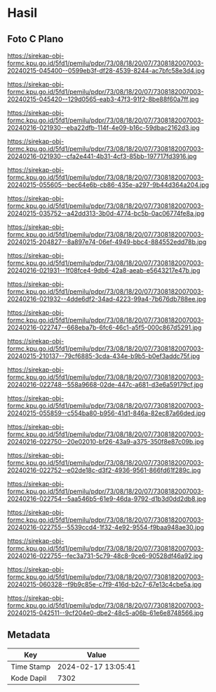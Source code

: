 # Hasil

## Foto C Plano

https://sirekap-obj-formc.kpu.go.id/5fd1/pemilu/pdpr/73/08/18/20/07/7308182007003-20240215-045400--0599eb3f-df28-4539-8244-ac7bfc58e3d4.jpg

https://sirekap-obj-formc.kpu.go.id/5fd1/pemilu/pdpr/73/08/18/20/07/7308182007003-20240215-045420--129d0565-eab3-47f3-91f2-8be88f60a7ff.jpg

https://sirekap-obj-formc.kpu.go.id/5fd1/pemilu/pdpr/73/08/18/20/07/7308182007003-20240216-021930--eba22dfb-114f-4e09-b16c-59dbac2162d3.jpg

https://sirekap-obj-formc.kpu.go.id/5fd1/pemilu/pdpr/73/08/18/20/07/7308182007003-20240216-021930--cfa2e441-4b31-4cf3-85bb-197717fd3916.jpg

https://sirekap-obj-formc.kpu.go.id/5fd1/pemilu/pdpr/73/08/18/20/07/7308182007003-20240215-055605--bec64e6b-cb86-435e-a297-9b44d364a204.jpg

https://sirekap-obj-formc.kpu.go.id/5fd1/pemilu/pdpr/73/08/18/20/07/7308182007003-20240215-035752--a42dd313-3b0d-4774-bc5b-0ac06774fe8a.jpg

https://sirekap-obj-formc.kpu.go.id/5fd1/pemilu/pdpr/73/08/18/20/07/7308182007003-20240215-204827--8a897e74-06ef-4949-bbc4-884552edd78b.jpg

https://sirekap-obj-formc.kpu.go.id/5fd1/pemilu/pdpr/73/08/18/20/07/7308182007003-20240216-021931--1f08fce4-9db6-42a8-aeab-e5643217e47b.jpg

https://sirekap-obj-formc.kpu.go.id/5fd1/pemilu/pdpr/73/08/18/20/07/7308182007003-20240216-021932--4dde6df2-34ad-4223-99a4-7b676db788ee.jpg

https://sirekap-obj-formc.kpu.go.id/5fd1/pemilu/pdpr/73/08/18/20/07/7308182007003-20240216-022747--668eba7b-6fc6-46c1-a5f5-000c867d5291.jpg

https://sirekap-obj-formc.kpu.go.id/5fd1/pemilu/pdpr/73/08/18/20/07/7308182007003-20240215-210137--79cf6885-3cda-434e-b9b5-b0ef3addc75f.jpg

https://sirekap-obj-formc.kpu.go.id/5fd1/pemilu/pdpr/73/08/18/20/07/7308182007003-20240216-022748--558a9668-02de-447c-a681-d3e6a59179cf.jpg

https://sirekap-obj-formc.kpu.go.id/5fd1/pemilu/pdpr/73/08/18/20/07/7308182007003-20240215-055859--c554ba80-b956-41d1-846a-82ec87a66ded.jpg

https://sirekap-obj-formc.kpu.go.id/5fd1/pemilu/pdpr/73/08/18/20/07/7308182007003-20240216-022750--20e02010-bf26-43a9-a375-350f8e87c09b.jpg

https://sirekap-obj-formc.kpu.go.id/5fd1/pemilu/pdpr/73/08/18/20/07/7308182007003-20240216-022752--e02de18c-d3f2-4936-9561-866fd61f289c.jpg

https://sirekap-obj-formc.kpu.go.id/5fd1/pemilu/pdpr/73/08/18/20/07/7308182007003-20240216-022754--5aa546b5-61e9-46da-9792-d1b3d0dd2db8.jpg

https://sirekap-obj-formc.kpu.go.id/5fd1/pemilu/pdpr/73/08/18/20/07/7308182007003-20240216-022755--5539ccd4-1f32-4e92-9554-f9baa948ae30.jpg

https://sirekap-obj-formc.kpu.go.id/5fd1/pemilu/pdpr/73/08/18/20/07/7308182007003-20240216-022755--fec3a731-5c79-48c8-9ce6-90528df46a92.jpg

https://sirekap-obj-formc.kpu.go.id/5fd1/pemilu/pdpr/73/08/18/20/07/7308182007003-20240215-060328--f9b9c85e-c7f9-416d-b2c7-67e13c4cbe5a.jpg

https://sirekap-obj-formc.kpu.go.id/5fd1/pemilu/pdpr/73/08/18/20/07/7308182007003-20240215-042511--9cf204e0-dbe2-48c5-a06b-61e6e8748566.jpg


## Metadata

| Key        | Value               |
| ---------- | ------------------- |
| Time Stamp | 2024-02-17 13:05:41 |
| Kode Dapil | 7302                |



